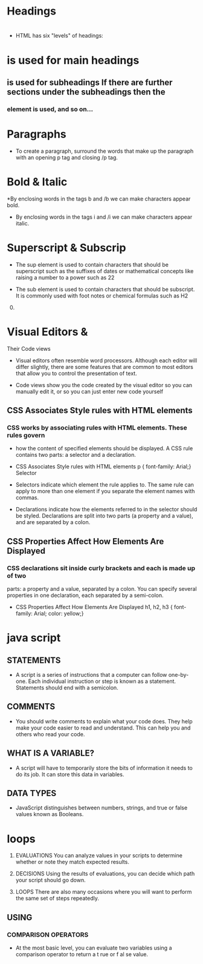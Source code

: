 # Headings
## <h1>
## <h2>
## <h3>
## <h4>
## <h5>
## <h6>

* HTML has six "levels" of
headings:
<h1> is used for main headings
<h2> is used for subheadings
If there are further sections
under the subheadings then the
<h3> element is used, and so
on...

# Paragraphs


* To create a paragraph, surround
the words that make up the
paragraph with an opening p
tag and closing /p tag.

# Bold & Italic

*By enclosing words in the tags
b and /b we can make
characters appear bold.


* By enclosing words in the tags
i and /i we can make
characters appear italic.

# Superscript & Subscrip

* The sup element is used
to contain characters that
should be superscript such
as the suffixes of dates or
mathematical concepts like
raising a number to a power such
as 22

* The sub element is used to
contain characters that should
be subscript. It is commonly
used with foot notes or chemical
formulas such as H2
0.

# Visual Editors &
Their Code views

* Visual editors often resemble
word processors. Although
each editor will differ slightly,
there are some features that
are common to most editors
that allow you to control the
presentation of text.

* Code views show you the code
created by the visual editor so
you can manually edit it, or so
you can just enter new code
yourself


## CSS Associates Style rules with HTML elements

### CSS works by associating rules with HTML elements. These rules govern

* how the content of specified elements should be displayed. A CSS rule
contains two parts: a selector and a declaration.

 
* CSS Associates Style
rules with HTML
elements
p {
 font-family: Arial;}
Selector

* Selectors indicate which
element the rule applies to.
The same rule can apply to
more than one element if you
separate the element names
with commas.

* Declarations indicate how
the elements referred to in
the selector should be styled.
Declarations are split into two
parts (a property and a value),
and are separated by a colon.

## CSS Properties Affect How Elements Are Displayed

### CSS declarations sit inside curly brackets and each is made up of two
parts: a property and a value, separated by a colon. You can specify
several properties in one declaration, each separated by a semi-colon.


* CSS Properties Affect
How Elements Are
Displayed
h1, h2, h3 {
 font-family: Arial;
 color: yellow;}

 # java script

 ## STATEMENTS

 * A script is a series of instructions that a computer can follow one-by-one.
Each individual instruction or step is known as a statement.
Statements should end with a semicolon. 

## COMMENTS 

* You should write comments to explain what your code does.
They help make your code easier to read and understand.
This can help you and others who read your code. 

## WHAT IS A VARIABLE? 

* A script will have to temporarily
store the bits of information it
needs to do its job. It can store this
data in variables. 

## DATA TYPES 

* JavaScript distinguishes between numbers,
strings, and true or false values known as
Booleans. 

# loops

1. EVALUATIONS
You can analyze values in
your scripts to determine
whether or note they
match expected results. 

2. DECISIONS
Using the results of
evaluations, you can
decide which path your
script should go down.

3. LOOPS
There are also many
occasions where you will
want to perform the same
set of steps repeatedly. 

## USING

### COMPARISON OPERATORS 

* At the most basic level, you can
evaluate two variables using a
comparison operator to return a
t rue or f al se value.


